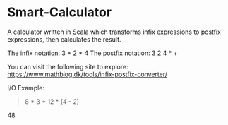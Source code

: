 # Smart-Calculator
A calculator written in Scala which transforms infix expressions to postfix expressions, then calculates the result.

The infix notation: 3 + 2 * 4
The postfix notation: 3 2 4 * +

You can visit the following site to explore: https://www.mathblog.dk/tools/infix-postfix-converter/

I/O Example:

> 8 * 3 + 12 * (4 - 2)

  48
